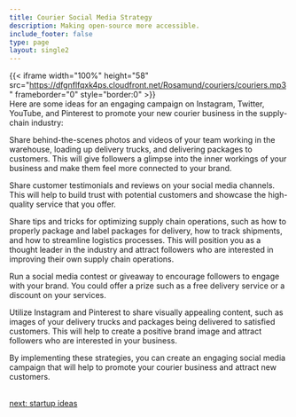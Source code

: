 ```yaml
---
title: Courier Social Media Strategy
description: Making open-source more accessible.
include_footer: false
type: page
layout: single2
---
```


{{< iframe width="100%" height="58" src="https://dfgnflfqxk4ps.cloudfront.net/Rosamund/couriers/couriers.mp3" frameborder="0" style="border:0" >}}<br>
Here are some ideas for an engaging campaign on Instagram, Twitter, YouTube, and Pinterest to promote your new courier business in the supply-chain industry:

Share behind-the-scenes photos and videos of your team working in the warehouse, loading up delivery trucks, and delivering packages to customers. This will give followers a glimpse into the inner workings of your business and make them feel more connected to your brand.

Share customer testimonials and reviews on your social media channels. This will help to build trust with potential customers and showcase the high-quality service that you offer.

Share tips and tricks for optimizing supply chain operations, such as how to properly package and label packages for delivery, how to track shipments, and how to streamline logistics processes. This will position you as a thought leader in the industry and attract followers who are interested in improving their own supply chain operations.

Run a social media contest or giveaway to encourage followers to engage with your brand. You could offer a prize such as a free delivery service or a discount on your services.

Utilize Instagram and Pinterest to share visually appealing content, such as images of your delivery trucks and packages being delivered to satisfied customers. This will help to create a positive brand image and attract followers who are interested in your business.

By implementing these strategies, you can create an engaging social media campaign that will help to promote your courier business and attract new customers.

<br>
<a href="https://workdojos.com/couriers/startup">next: startup ideas</a>
</p>